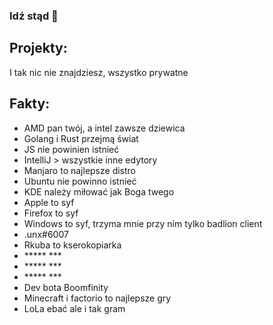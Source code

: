 ### Idź stąd 👋

## Projekty:
I tak nic nie znajdziesz, wszystko prywatne

## Fakty:
- AMD pan twój, a intel zawsze dziewica
- Golang i Rust przejmą świat
- JS nie powinien istnieć
- IntelliJ > wszystkie inne edytory
- Manjaro to najlepsze distro
- Ubuntu nie powinno istnieć
- KDE należy miłować jak Boga twego
- Apple to syf
- Firefox to syf
- Windows to syf, trzyma mnie przy nim tylko badlion client
- .unx#6007
- Rkuba to kserokopiarka
- \*\*\*\*\* \*\*\*
- \*\*\*\*\* \*\*\*
- \*\*\*\*\* \*\*\*
- Dev bota Boomfinity
- Minecraft i factorio to najlepsze gry
- LoLa ebać ale i tak gram
